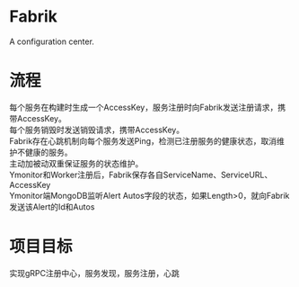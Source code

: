 # Fabrik

A configuration center.

# 流程

每个服务在构建时生成一个AccessKey，服务注册时向Fabrik发送注册请求，携带AccessKey。  
每个服务销毁时发送销毁请求，携带AccessKey。  
Fabrik存在心跳机制向每个服务发送Ping，检测已注册服务的健康状态，取消维护不健康的服务。  
主动加被动双重保证服务的状态维护。    
Ymonitor和Worker注册后，Fabrik保存各自ServiceName、ServiceURL、AccessKey  
Ymonitor端MongoDB监听Alert Autos字段的状态，如果Length>0，就向Fabrik发送该Alert的Id和Autos  

# 项目目标
实现gRPC注册中心，服务发现，服务注册，心跳